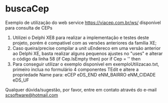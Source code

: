 # buscaCep
Exemplo de utilização do web service https://viacep.com.br/ws/ disponível para consulta de CEPs

1. Utilizei o Delphi XE8 para realizar a implementação e testes deste projeto, porém é compatível com as versões anteriores da família XE;
2. Caso queira/precise compilar a unit uEndereco em uma versão anterior ao Delphi XE, basta realizar alguns pequenos ajustes no "uses" e alterar o código da linha 58 (if Cep.IsEmpty then) por if Cep = '' then
3. Para conseguir utilizar o exemplo disponível em exemploUtilizacao.txt, primeiro inclua no formulário 4 componentes TEdit e altere a propriedade Name para:
  eCEP
  eDS_END
  eNM_BAIRRO
  eNM_CIDADE
  eDS_UF

Qualquer dúvida/sugestão, por favor, entre em contato através do e-mail scsoftware@hotmail.com
